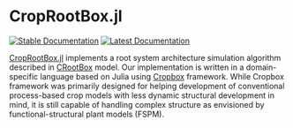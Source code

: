 # CropRootBox.jl

[![Stable Documentation](https://img.shields.io/badge/docs-stable-blue.svg)](https://cropbox.github.io/CropRootBox.jl/stable/)
[![Latest Documentation](https://img.shields.io/badge/docs-dev-blue.svg)](https://cropbox.github.io/CropRootBox.jl/dev/)

[CropRootBox.jl](https://github.com/cropbox/CropRootBox.jl) implements a root system architecture simulation algorithm described in [CRootBox](https://plant-root-soil-interactions-modelling.github.io/CRootBox/) model. Our implementation is written in a domain-specific language based on Julia using [Cropbox](https://github.com/cropbox/Cropbox.jl) framework. While Cropbox framework was primarily designed for helping development of conventional process-based crop models with less dynamic structural development in mind, it is still capable of handling complex structure as envisioned by functional-structural plant models (FSPM).

